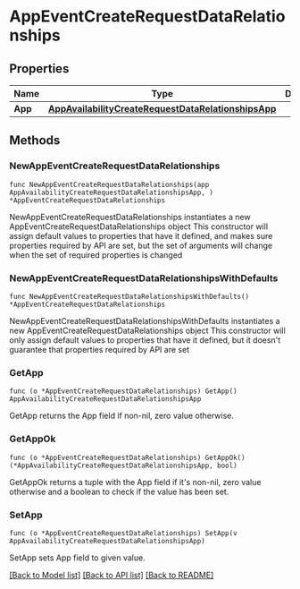 # AppEventCreateRequestDataRelationships

## Properties

Name | Type | Description | Notes
------------ | ------------- | ------------- | -------------
**App** | [**AppAvailabilityCreateRequestDataRelationshipsApp**](AppAvailabilityCreateRequestDataRelationshipsApp.md) |  | 

## Methods

### NewAppEventCreateRequestDataRelationships

`func NewAppEventCreateRequestDataRelationships(app AppAvailabilityCreateRequestDataRelationshipsApp, ) *AppEventCreateRequestDataRelationships`

NewAppEventCreateRequestDataRelationships instantiates a new AppEventCreateRequestDataRelationships object
This constructor will assign default values to properties that have it defined,
and makes sure properties required by API are set, but the set of arguments
will change when the set of required properties is changed

### NewAppEventCreateRequestDataRelationshipsWithDefaults

`func NewAppEventCreateRequestDataRelationshipsWithDefaults() *AppEventCreateRequestDataRelationships`

NewAppEventCreateRequestDataRelationshipsWithDefaults instantiates a new AppEventCreateRequestDataRelationships object
This constructor will only assign default values to properties that have it defined,
but it doesn't guarantee that properties required by API are set

### GetApp

`func (o *AppEventCreateRequestDataRelationships) GetApp() AppAvailabilityCreateRequestDataRelationshipsApp`

GetApp returns the App field if non-nil, zero value otherwise.

### GetAppOk

`func (o *AppEventCreateRequestDataRelationships) GetAppOk() (*AppAvailabilityCreateRequestDataRelationshipsApp, bool)`

GetAppOk returns a tuple with the App field if it's non-nil, zero value otherwise
and a boolean to check if the value has been set.

### SetApp

`func (o *AppEventCreateRequestDataRelationships) SetApp(v AppAvailabilityCreateRequestDataRelationshipsApp)`

SetApp sets App field to given value.



[[Back to Model list]](../README.md#documentation-for-models) [[Back to API list]](../README.md#documentation-for-api-endpoints) [[Back to README]](../README.md)


